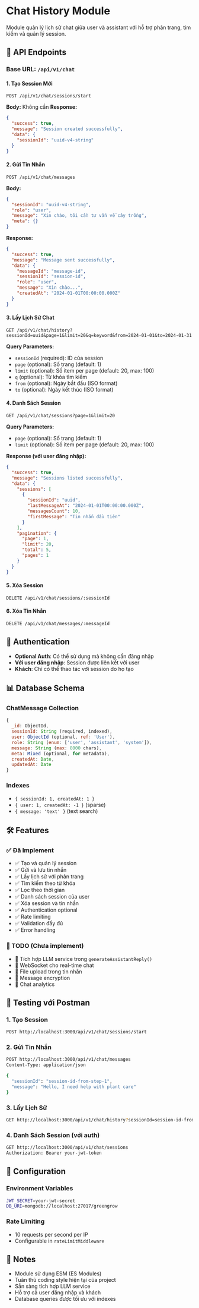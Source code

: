 # Chat History Module

Module quản lý lịch sử chat giữa user và assistant với hỗ trợ phân trang, tìm kiếm và quản lý session.

## 🚀 API Endpoints

### Base URL: `/api/v1/chat`

#### 1. Tạo Session Mới
```http
POST /api/v1/chat/sessions/start
```
**Body:** Không cần
**Response:**
```json
{
  "success": true,
  "message": "Session created successfully",
  "data": {
    "sessionId": "uuid-v4-string"
  }
}
```

#### 2. Gửi Tin Nhắn
```http
POST /api/v1/chat/messages
```
**Body:**
```json
{
  "sessionId": "uuid-v4-string",
  "role": "user",
  "message": "Xin chào, tôi cần tư vấn về cây trồng",
  "meta": {}
}
```
**Response:**
```json
{
  "success": true,
  "message": "Message sent successfully",
  "data": {
    "messageId": "message-id",
    "sessionId": "session-id",
    "role": "user",
    "message": "Xin chào...",
    "createdAt": "2024-01-01T00:00:00.000Z"
  }
}
```

#### 3. Lấy Lịch Sử Chat
```http
GET /api/v1/chat/history?sessionId=uuid&page=1&limit=20&q=keyword&from=2024-01-01&to=2024-01-31
```
**Query Parameters:**
- `sessionId` (required): ID của session
- `page` (optional): Số trang (default: 1)
- `limit` (optional): Số item per page (default: 20, max: 100)
- `q` (optional): Từ khóa tìm kiếm
- `from` (optional): Ngày bắt đầu (ISO format)
- `to` (optional): Ngày kết thúc (ISO format)

#### 4. Danh Sách Session
```http
GET /api/v1/chat/sessions?page=1&limit=20
```
**Query Parameters:**
- `page` (optional): Số trang (default: 1)
- `limit` (optional): Số item per page (default: 20, max: 100)

**Response (với user đăng nhập):**
```json
{
  "success": true,
  "message": "Sessions listed successfully",
  "data": {
    "sessions": [
      {
        "sessionId": "uuid",
        "lastMessageAt": "2024-01-01T00:00:00.000Z",
        "messagesCount": 10,
        "firstMessage": "Tin nhắn đầu tiên"
      }
    ],
    "pagination": {
      "page": 1,
      "limit": 20,
      "total": 5,
      "pages": 1
    }
  }
}
```

#### 5. Xóa Session
```http
DELETE /api/v1/chat/sessions/:sessionId
```

#### 6. Xóa Tin Nhắn
```http
DELETE /api/v1/chat/messages/:messageId
```

## 🔐 Authentication

- **Optional Auth**: Có thể sử dụng mà không cần đăng nhập
- **Với user đăng nhập**: Session được liên kết với user
- **Khách**: Chỉ có thể thao tác với session do họ tạo

## 📊 Database Schema

### ChatMessage Collection
```javascript
{
  _id: ObjectId,
  sessionId: String (required, indexed),
  user: ObjectId (optional, ref: 'User'),
  role: String (enum: ['user', 'assistant', 'system']),
  message: String (max: 8000 chars),
  meta: Mixed (optional, for metadata),
  createdAt: Date,
  updatedAt: Date
}
```

### Indexes
- `{ sessionId: 1, createdAt: 1 }`
- `{ user: 1, createdAt: -1 }` (sparse)
- `{ message: 'text' }` (text search)

## 🛠️ Features

### ✅ Đã Implement
- ✅ Tạo và quản lý session
- ✅ Gửi và lưu tin nhắn
- ✅ Lấy lịch sử với phân trang
- ✅ Tìm kiếm theo từ khóa
- ✅ Lọc theo thời gian
- ✅ Danh sách session của user
- ✅ Xóa session và tin nhắn
- ✅ Authentication optional
- ✅ Rate limiting
- ✅ Validation đầy đủ
- ✅ Error handling

### 🚧 TODO (Chưa implement)
- 🔄 Tích hợp LLM service trong `generateAssistantReply()`
- 🔄 WebSocket cho real-time chat
- 🔄 File upload trong tin nhắn
- 🔄 Message encryption
- 🔄 Chat analytics

## 🧪 Testing với Postman

### 1. Tạo Session
```bash
POST http://localhost:3000/api/v1/chat/sessions/start
```

### 2. Gửi Tin Nhắn
```bash
POST http://localhost:3000/api/v1/chat/messages
Content-Type: application/json

{
  "sessionId": "session-id-from-step-1",
  "message": "Hello, I need help with plant care"
}
```

### 3. Lấy Lịch Sử
```bash
GET http://localhost:3000/api/v1/chat/history?sessionId=session-id-from-step-1
```

### 4. Danh Sách Session (với auth)
```bash
GET http://localhost:3000/api/v1/chat/sessions
Authorization: Bearer your-jwt-token
```

## 🔧 Configuration

### Environment Variables
```bash
JWT_SECRET=your-jwt-secret
DB_URI=mongodb://localhost:27017/greengrow
```

### Rate Limiting
- 10 requests per second per IP
- Configurable in `rateLimitMiddleware`

## 📝 Notes

- Module sử dụng ESM (ES Modules)
- Tuân thủ coding style hiện tại của project
- Sẵn sàng tích hợp LLM service
- Hỗ trợ cả user đăng nhập và khách
- Database queries được tối ưu với indexes
